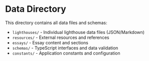 # Data Directory

This directory contains all data files and schemas:

- `lighthouses/` - Individual lighthouse data files (JSON/Markdown)
- `resources/` - External resources and references
- `essays/` - Essay content and sections
- `schemas/` - TypeScript interfaces and data validation
- `constants/` - Application constants and configuration